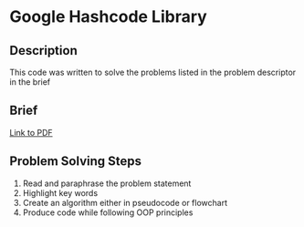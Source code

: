 # Google Hashcode Library
## Description 
This code was written to solve the problems listed in the problem descriptor in the brief

## Brief 
[Link to PDF](src/hashcode_2020_online_qualification_round.pdf)

## Problem Solving Steps
1. Read and paraphrase the problem statement 
2. Highlight key words
3. Create an algorithm either in pseudocode or flowchart
4. Produce code while following OOP principles 
